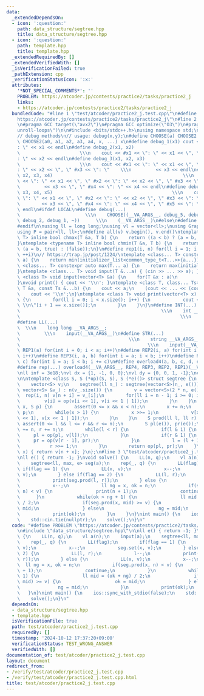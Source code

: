 ```yaml
---
data:
  _extendedDependsOn:
  - icon: ':question:'
    path: data_structure/segtree.hpp
    title: data_structure/segtree.hpp
  - icon: ':question:'
    path: template.hpp
    title: template.hpp
  _extendedRequiredBy: []
  _extendedVerifiedWith: []
  _isVerificationFailed: true
  _pathExtension: cpp
  _verificationStatusIcon: ':x:'
  attributes:
    '*NOT_SPECIAL_COMMENTS*': ''
    PROBLEM: https://atcoder.jp/contests/practice2/tasks/practice2_j
    links:
    - https://atcoder.jp/contests/practice2/tasks/practice2_j
  bundledCode: "#line 1 \"test/atcoder/practice2_j.test.cpp\"\n#define PROBLEM \"\
    https://atcoder.jp/contests/practice2/tasks/practice2_j\"\n#line 2 \"template.hpp\"\
    \n#pragma GCC target(\"avx2\")\n#pragma GCC optimize(\"O3\")\n#pragma GCC optimize(\"\
    unroll-loops\")\n\n#include <bits/stdc++.h>\nusing namespace std;\n// https://xn--kst.jp/blog/2019/08/29/cpp-comp/\n\
    // debug methods\n// usage: debug(x,y);\n#define CHOOSE(a) CHOOSE2 a\n#define\
    \ CHOOSE2(a0, a1, a2, a3, a4, x, ...) x\n#define debug_1(x1) cout << #x1 << \"\
    : \" << x1 << endl\n#define debug_2(x1, x2)                                  \
    \                      \\\n    cout << #x1 << \": \" << x1 << \", \" #x2 << \"\
    : \" << x2 << endl\n#define debug_3(x1, x2, x3)                              \
    \                      \\\n    cout << #x1 << \": \" << x1 << \", \" #x2 << \"\
    : \" << x2 << \", \" #x3 << \": \"    \\\n         << x3 << endl\n#define debug_4(x1,\
    \ x2, x3, x4)                                                \\\n    cout << #x1\
    \ << \": \" << x1 << \", \" #x2 << \": \" << x2 << \", \" #x3 << \": \"    \\\n\
    \         << x3 << \", \" #x4 << \": \" << x4 << endl\n#define debug_5(x1, x2,\
    \ x3, x4, x5)                                            \\\n    cout << #x1 <<\
    \ \": \" << x1 << \", \" #x2 << \": \" << x2 << \", \" #x3 << \": \"    \\\n \
    \        << x3 << \", \" #x4 << \": \" << x4 << \", \" #x5 << \": \" << x5 <<\
    \ endl\n#ifdef LOCAL\n#define debug(...)                                     \
    \                        \\\n    CHOOSE((__VA_ARGS__, debug_5, debug_4, debug_3,\
    \ debug_2, debug_1, ~))      \\\n    (__VA_ARGS__)\n#else\n#define debug(...)\n\
    #endif\n\nusing ll = long long;\nusing vl = vector<ll>;\nusing Graph = vector<vector<ll>>;\n\
    using P = pair<ll, ll>;\n#define all(v) v.begin(), v.end()\ntemplate <typename\
    \ T> inline bool chmax(T &a, T b) {\n    return ((a < b) ? (a = b, true) : (false));\n\
    }\ntemplate <typename T> inline bool chmin(T &a, T b) {\n    return ((a > b) ?\
    \ (a = b, true) : (false));\n}\n#define rep1(i, n) for(ll i = 1; i <= ((ll)n);\
    \ ++i)\n// https://trap.jp/post/1224/\ntemplate <class... T> constexpr auto min(T...\
    \ a) {\n    return min(initializer_list<common_type_t<T...>>{a...});\n}\ntemplate\
    \ <class... T> constexpr auto max(T... a) {\n    return max(initializer_list<common_type_t<T...>>{a...});\n\
    }\ntemplate <class... T> void input(T &...a) { (cin >> ... >> a); }\ntemplate\
    \ <class T> void input(vector<T> &a) {\n    for(T &x : a)\n        cin >> x;\n\
    }\nvoid print() { cout << '\\n'; }\ntemplate <class T, class... Ts> void print(const\
    \ T &a, const Ts &...b) {\n    cout << a;\n    (cout << ... << (cout << ' ', b));\n\
    \    cout << '\\n';\n}\ntemplate <class T> void print(vector<T> x) {\n    if(x.size())\
    \ {\n        for(ll i = 0; i < x.size(); i++) {\n            cout << x[i] << \"\
    \ \\n\"[i + 1 == x.size()];\n        }\n    }\n}\n#define INT(...)           \
    \                                                    \\\n    int __VA_ARGS__;\
    \                                                           \\\n    input(__VA_ARGS__)\n\
    #define LL(...)                                                              \
    \  \\\n    long long __VA_ARGS__;                                            \
    \         \\\n    input(__VA_ARGS__)\n#define STR(...)                       \
    \                                        \\\n    string __VA_ARGS__;         \
    \                                               \\\n    input(__VA_ARGS__)\n#define\
    \ REP1(a) for(int i = 0; i < a; i++)\n#define REP2(i, a) for(int i = 0; i < a;\
    \ i++)\n#define REP3(i, a, b) for(int i = a; i < b; i++)\n#define REP4(i, a, b,\
    \ c) for(int i = a; i < b; i += c)\n#define overload4(a, b, c, d, e, ...) e\n\
    #define rep(...) overload4(__VA_ARGS__, REP4, REP3, REP2, REP1)(__VA_ARGS__)\n\
    \nll inf = 3e18;\nvl dx = {1, -1, 0, 0};\nvl dy = {0, 0, 1, -1};\n#line 3 \"data_structure/segtree.hpp\"\
    \n\ntemplate <class S, S (*op)(S, S), S (*e)()> struct segtree {\n    ll n;\n\
    \    vector<S> v;\n    segtree(ll n_) : segtree(vector<S>(n_, e())) {}\n    segtree(const\
    \ vector<S> &v_) : n(v_.size()) {\n        v = vector<S>(2 * n, e());\n      \
    \  rep(i, n) v[n + i] = v_[i];\n        for(ll i = n - 1; i >= 0; i--) {\n   \
    \         v[i] = op(v[i << 1], v[i << 1 | 1]);\n        }\n    }\n    void set(ll\
    \ x, S p) {\n        assert(0 <= x && x < n);\n        x += n;\n        v[x] =\
    \ p;\n        while(x > 1) {\n            x >>= 1;\n            v[x] = op(v[x\
    \ << 1], v[x << 1 | 1]);\n        }\n    }\n    S prod(ll l, ll r) {\n       \
    \ assert(0 <= l && l <= r && r <= n);\n        S pl(e()), pr(e());\n        l\
    \ += n, r += n;\n        while(l < r) {\n            if(l & 1) {\n           \
    \     pl = op(pl, v[l]);\n            }\n            if(r & 1) {\n           \
    \     pr = op(v[r - 1], pr);\n            }\n            l = (l + 1) >> 1;\n \
    \           r >>= 1;\n        }\n        return op(pl, pr);\n    }\n    S get(ll\
    \ x) { return v[n + x]; }\n};\n#line 3 \"test/atcoder/practice2_j.test.cpp\"\n\
    \nll e() { return -1; }\nvoid solve() {\n    LL(n, q);\n    vl a(n);\n    input(a);\n\
    \    segtree<ll, max, e> seg(a);\n    rep(_, q) {\n        LL(flag);\n       \
    \ if(flag == 1) {\n            LL(x, v);\n            x--;\n            seg.set(x,\
    \ v);\n        } else if(flag == 2) {\n            LL(l, r);\n            l--;\n\
    \            print(seg.prod(l, r));\n        } else {\n            LL(x, v);\n\
    \            x--;\n            ll ng = x, ok = n;\n            if(seg.prod(x,\
    \ n) < v) {\n                print(n + 1);\n                continue;\n      \
    \      }\n            while(ok > ng + 1) {\n                ll mid = (ok + ng)\
    \ / 2;\n                if(seg.prod(x, mid) >= v) {\n                    ok =\
    \ mid;\n                } else\n                    ng = mid;\n            }\n\
    \            print(ok);\n        }\n    }\n}\nint main() {\n    ios::sync_with_stdio(false);\n\
    \    std::cin.tie(nullptr);\n    solve();\n}\n"
  code: "#define PROBLEM \"https://atcoder.jp/contests/practice2/tasks/practice2_j\"\
    \n#include \"data_structure/segtree.hpp\"\n\nll e() { return -1; }\nvoid solve()\
    \ {\n    LL(n, q);\n    vl a(n);\n    input(a);\n    segtree<ll, max, e> seg(a);\n\
    \    rep(_, q) {\n        LL(flag);\n        if(flag == 1) {\n            LL(x,\
    \ v);\n            x--;\n            seg.set(x, v);\n        } else if(flag ==\
    \ 2) {\n            LL(l, r);\n            l--;\n            print(seg.prod(l,\
    \ r));\n        } else {\n            LL(x, v);\n            x--;\n          \
    \  ll ng = x, ok = n;\n            if(seg.prod(x, n) < v) {\n                print(n\
    \ + 1);\n                continue;\n            }\n            while(ok > ng +\
    \ 1) {\n                ll mid = (ok + ng) / 2;\n                if(seg.prod(x,\
    \ mid) >= v) {\n                    ok = mid;\n                } else\n      \
    \              ng = mid;\n            }\n            print(ok);\n        }\n \
    \   }\n}\nint main() {\n    ios::sync_with_stdio(false);\n    std::cin.tie(nullptr);\n\
    \    solve();\n}\n"
  dependsOn:
  - data_structure/segtree.hpp
  - template.hpp
  isVerificationFile: true
  path: test/atcoder/practice2_j.test.cpp
  requiredBy: []
  timestamp: '2024-10-12 17:37:20+09:00'
  verificationStatus: TEST_WRONG_ANSWER
  verifiedWith: []
documentation_of: test/atcoder/practice2_j.test.cpp
layout: document
redirect_from:
- /verify/test/atcoder/practice2_j.test.cpp
- /verify/test/atcoder/practice2_j.test.cpp.html
title: test/atcoder/practice2_j.test.cpp
---
```

